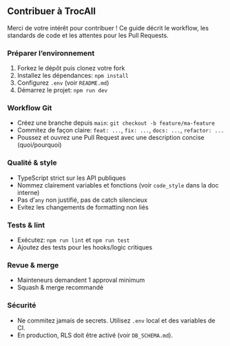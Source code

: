 ## Contribuer à TrocAll

Merci de votre intérêt pour contribuer ! Ce guide décrit le workflow, les standards de code et les attentes pour les Pull Requests.

### Préparer l’environnement
1. Forkez le dépôt puis clonez votre fork
2. Installez les dépendances: `npm install`
3. Configurez `.env` (voir `README.md`)
4. Démarrez le projet: `npm run dev`

### Workflow Git
- Créez une branche depuis `main`: `git checkout -b feature/ma-feature`
- Commitez de façon claire: `feat: ...`, `fix: ...`, `docs: ...`, `refactor: ...`
- Poussez et ouvrez une Pull Request avec une description concise (quoi/pourquoi)

### Qualité & style
- TypeScript strict sur les API publiques
- Nommez clairement variables et fonctions (voir `code_style` dans la doc interne)
- Pas d’`any` non justifié, pas de catch silencieux
- Evitez les changements de formatting non liés

### Tests & lint
- Exécutez: `npm run lint` et `npm run test`
- Ajoutez des tests pour les hooks/logic critiques

### Revue & merge
- Mainteneurs demandent 1 approval minimum
- Squash & merge recommandé

### Sécurité
- Ne commitez jamais de secrets. Utilisez `.env` local et des variables de CI.
- En production, RLS doit être activé (voir `DB_SCHEMA.md`).


